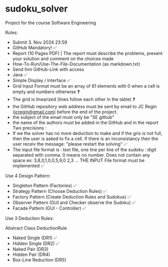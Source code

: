 # sudoku_solver
Project for the course Software Engineering

Rules:
- Submit 3. Nov 2024 23:59
- GitHub Mandatory! ✅
- Report (10 Pages PDF) | The report must describe the problems, present your solution and comment on the choices made
- How-To-Run/Use-The-File-Documentation (as markdown.txt)
- Send him GitHub-Link with access
- Java ✅
- Simple Display / Interface ✅
- Grid Input Format must be an array of 81 elements with 0 when a cell is empty and numbers otherwise ❓
- The grid is linearized (lines follow each other in the table) ❓
- the GitHub repository web address must be sent by email to JC Regin (jcregin@gmail.com) before the end of the project.
- the subject of the email must only be "SE github"
- the name of the authors must be added in the GitHub and in the report
  Two precisions :
- If we the solver has no more deduction to make and if the gris is not full, then the user is asked to fix a cell. If there is an inconsistancy then the user receiv the message: "please restart the solving" ✅
- The input file format is : text file, one line per line of the sudoku : digit separated with comma. 0 means no number. Does not contain any space
  ex:
  3,8,0,1,0,0,5,9,0
  2,3 ...
  THE INPUT File format must be implemented ✅



Use 4 Design Pattern:
- Singleton Pattern (Factories) ✅
- Strategy Pattern (Choose Deduction Rules) ✅
- Factory Pattern (Create Deduction Rules and Sudokus) ✅
- Observer Pattern (GUI and Checker observe the Sudoku) ✅
- Facade Pattern (GUI - Controller) ✅

Use 3 Deduction Rules:


Abstract Class DeductionRule
- Naked Single (DR1) ✅
- Hidden Single (DR2) ✅
- Naked Pair (DR3)
- Hidden Pair (DR4)
- Box-Line Reduction (DR5)
